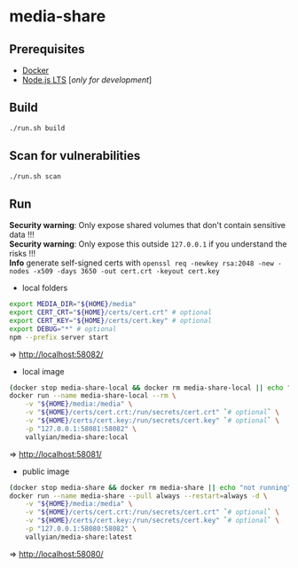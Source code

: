 # media-share

## Prerequisites

* [Docker](https://docs.docker.com/get-docker/)
* [Node.js LTS](https://nodejs.org/en/) [*only for development*]

## Build

```sh
./run.sh build
```

## Scan for vulnerabilities

```sh
./run.sh scan
```

## Run

**Security warning**: Only expose shared volumes that don't contain sensitive data !!!  
**Security warning**: Only expose this outside `127.0.0.1` if you understand the risks !!!  
**Info** generate self-signed certs with `openssl req -newkey rsa:2048 -new -nodes -x509 -days 3650 -out cert.crt -keyout cert.key`

* local folders

```sh
export MEDIA_DIR="${HOME}/media"
export CERT_CRT="${HOME}/certs/cert.crt" # optional
export CERT_KEY="${HOME}/certs/cert.key" # optional
export DEBUG="*" # optional
npm --prefix server start
```

=> [http://localhost:58082/](http://localhost:58082/)

* local image

```sh
(docker stop media-share-local && docker rm media-share-local || echo "not running") && \
docker run --name media-share-local --rm \
    -v "${HOME}/media:/media" \
    -v "${HOME}/certs/cert.crt:/run/secrets/cert.crt" `# optional` \
    -v "${HOME}/certs/cert.key:/run/secrets/cert.key" `# optional` \
    -p "127.0.0.1:58081:58082" \
    vallyian/media-share:local
```

=> [http://localhost:58081/](http://localhost:58081/)

* public image

```sh
(docker stop media-share && docker rm media-share || echo "not running") && \
docker run --name media-share --pull always --restart=always -d \
    -v "${HOME}/media:/media" \
    -v "${HOME}/certs/cert.crt:/run/secrets/cert.crt" `# optional` \
    -v "${HOME}/certs/cert.key:/run/secrets/cert.key" `# optional` \
    -p "127.0.0.1:58080:58082" \
    vallyian/media-share:latest
```

=> [http://localhost:58080/](http://localhost:58080/)
